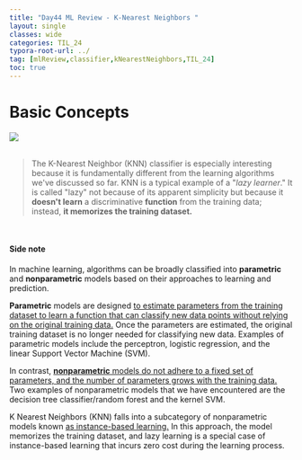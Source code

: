 ```yaml
---
title: "Day44 ML Review - K-Nearest Neighbors "
layout: single
classes: wide
categories: TIL_24
typora-root-url: ../
tag: [mlReview,classifier,kNearestNeighbors,TIL_24]
toc: true 
---
```


# Basic Concepts

<img src="/blog/images/2024-08-01-TIL24_Day44/IMG_1430.JPG"><br><br>

> The K-Nearest Neighbor (KNN) classifier is especially interesting because it is fundamentally different from the learning algorithms we've discussed so far. KNN is a typical example of a "*lazy learner*." It is called "lazy" not because of its apparent simplicity but because it **doesn't learn** a discriminative **function** from the training data; instead, **it memorizes the training dataset.**

<Br>







#### Side note

In machine learning, algorithms can be broadly classified into **parametric** and **nonparametric** models based on their approaches to learning and prediction.

**Parametric** models are designed <u>to estimate parameters from the training dataset to learn a function that can classify new data points without relying on the original training data.</u> Once the parameters are estimated, the original training dataset is no longer needed for classifying new data. Examples of parametric models include the perceptron, logistic regression, and the linear Support Vector Machine (SVM).

In contrast, <u><b>nonparametric</b> models do not adhere to a fixed set of parameters, and the number of parameters grows with the training data.</u> Two examples of nonparametric models that we have encountered are the decision tree classifier/random forest and the kernel SVM.

K Nearest Neighbors (KNN) falls into a subcategory of nonparametric models known <u>as instance-based learning.</u> In this approach, the model memorizes the training dataset, and lazy learning is a special case of instance-based learning that incurs zero cost during the learning process.



<br><br>

